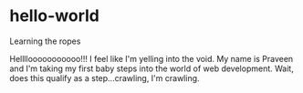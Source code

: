 # hello-world
Learning the ropes


Hellllooooooooooo!!! I feel like I'm yelling into the void.  My name is Praveen and I'm taking my first baby steps into the world of web development. Wait, does this qualify as a step...crawling, I'm crawling. 
